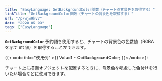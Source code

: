 ```yaml
---
title: "EasyLanguage: GetBackgroundColor関数（チャートの背景色を取得する）"
linkTitle: "GetBackgroundColor関数（チャートの背景色を取得する）"
url: "/p/wjw9kv7"
date: "2020-05-03"
tags: ["EasyLanguage"]
---
```


__`GetBackgroundColor`__ 予約語を使用すると、チャートの背景色の色数値（RGBA を示す int 値）を取得することができます。

{{< code title="使用例" >}}
Value1 = GetBackgroundColor;
{{< /code >}}

チャート上に描画オブジェクトを配置するときに、背景色を考慮した色付けを行いたい場合などに使用できます。

